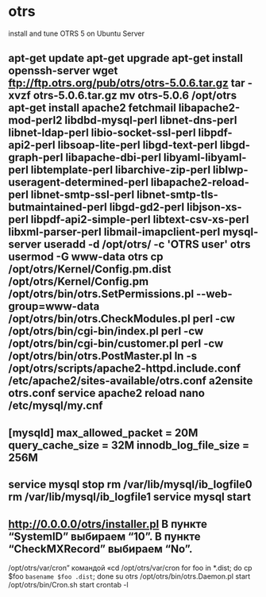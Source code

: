 # otrs
install and tune OTRS 5 on Ubuntu Server

apt-get update
apt-get upgrade
apt-get install openssh-server
wget ftp://ftp.otrs.org/pub/otrs/otrs-5.0.6.tar.gz
tar -xvzf otrs-5.0.6.tar.gz
mv otrs-5.0.6 /opt/otrs
apt-get install apache2 fetchmail libapache2-mod-perl2 libdbd-mysql-perl libnet-dns-perl libnet-ldap-perl libio-socket-ssl-perl libpdf-api2-perl libsoap-lite-perl libgd-text-perl libgd-graph-perl libapache-dbi-perl libyaml-libyaml-perl libtemplate-perl libarchive-zip-perl liblwp-useragent-determined-perl libapache2-reload-perl libnet-smtp-ssl-perl libnet-smtp-tls-butmaintained-perl libgd-gd2-perl libjson-xs-perl libpdf-api2-simple-perl libtext-csv-xs-perl libxml-parser-perl libmail-imapclient-perl mysql-server
useradd -d /opt/otrs/ -c 'OTRS user' otrs
usermod -G www-data otrs
cp /opt/otrs/Kernel/Config.pm.dist /opt/otrs/Kernel/Config.pm
/opt/otrs/bin/otrs.SetPermissions.pl --web-group=www-data
/opt/otrs/bin/otrs.CheckModules.pl
perl -cw /opt/otrs/bin/cgi-bin/index.pl
perl -cw /opt/otrs/bin/cgi-bin/customer.pl
perl -cw /opt/otrs/bin/otrs.PostMaster.pl
ln -s /opt/otrs/scripts/apache2-httpd.include.conf /etc/apache2/sites-available/otrs.conf
a2ensite otrs.conf
service apache2 reload
nano /etc/mysql/my.cnf
---------------------------------
[mysqld] 
max_allowed_packet = 20M
query_cache_size = 32M
innodb_log_file_size = 256M
----------------------------------
service mysql stop
rm /var/lib/mysql/ib_logfile0
rm /var/lib/mysql/ib_logfile1
service mysql start
---------------------------------
http://0.0.0.0/otrs/installer.pl
В пункте “SystemID” выбираем “10”.
В пункте “CheckMXRecord” выбираем “No”.
---------------------------------
/opt/otrs/var/cron” командой «cd /opt/otrs/var/cron
for foo in *.dist; do cp $foo `basename $foo .dist`; done
su otrs
/opt/otrs/bin/otrs.Daemon.pl start
/opt/otrs/bin/Cron.sh start
crontab -l
